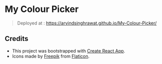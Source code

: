 # My Colour Picker

> Deployed at : https://arvindsinghrawat.github.io/My-Colour-Picker/

## Credits

- This project was bootstrapped with [Create React App](https://github.com/facebook/create-react-app).
- Icons made by [Freepik](https://www.flaticon.com/authors/freepik) from [Flaticon](https://www.flaticon.com).
